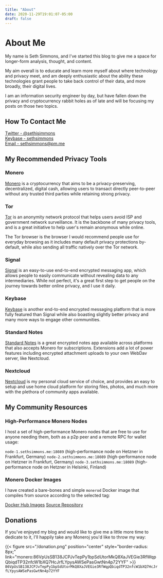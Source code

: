 ```yaml
---
title: "About"
date: 2020-11-29T19:01:07-05:00
draft: false
---
```


# About Me  

My name is Seth Simmons, and I've started this blog to give me a space for longer-form analysis, thought, and content.

My aim overall is to educate and learn more myself about where technology and privacy meet, and am deeply enthusiastic 
about the ability these technologies grant people to take back control of their data, and more broadly, their digital 
lives.

I am an information security engineer by day, but have fallen down the privacy and cryptocurrency rabbit holes as of 
late and will be focusing my posts on those two topics.

## How To Contact Me  

[Twitter - @sethisimmons](https://twitter.com/sethisimmons)  
[Keybase - sethsimmons](https://keybase.io/sethsimmons)  
[Email - sethsimmons@pm.me](mailto:sethsimmons@pm.me)  

## My Recommended Privacy Tools

### Monero  

[Monero](https://www.getmonero.org/) is a cryptocurrency that aims to be a privacy-preserving, decentralized, digital cash,
 allowing users to transact directly peer-to-peer without any trusted third parties while retaining strong privacy.
 
### Tor  

[Tor](https://www.torproject.org/) is an anonymity network protocol that helps users avoid ISP and government network 
surveillance. It is the backbone of many privacy tools, and is a great initiative to help user's remain anonymous while 
online. 

The Tor browser is the browser I would recommend people use for everyday browsing as it includes many default privacy protections by-default, while also sending all traffic natively over the Tor network.

### Signal  

[Signal](https://www.signal.org/) is an easy-to-use end-to-end encrypted messaging app, which allows people to easily 
communicate without revealing data to any intermediaries. While not perfect, it's a great first step to get people on 
the journey towards better online privacy, and I use it daily.

### Keybase  

[Keybase](https://keybase.io/) is another end-to-end encrypted messaging platform that is more fully featured than 
Signal while also boasting slightly better privacy and many more ways to engage other communities.

### Standard Notes

[Standard Notes](https://standardnotes.org/) is a great encrypted notes app available across platforms that also accepts Monero for subscriptions. Extensions add a lot of power features including encrypted attachment uploads to your own WebDav server, like Nextcloud.

### Nextcloud

[Nextcloud](https://nextcloud.com/athome/) is my personal cloud service of choice, and provides an easy to setup and use home cloud platform for storing files, photos, and much more with the plethora of community apps available.

## My Community Resources

### High-Performance Monero Nodes

I host a set of high-performance Monero nodes that are free to use for anyone needing them, both as a p2p peer and a remote RPC for wallet usage:

`node-1.sethsimmons.me:18089` (high-performance node on Hetzner in Frankfurt, Germany)
`node-2.sethsimmons.me:18089` (high-performance node on Hetzner in Frankfurt, Germany)
`node-3.sethsimmons.me:18089` (high-performance node on Hetzner in Helsinki, Finland)

### Monero Docker Images

I have created a bare-bones and simple `monerod` Docker image that compiles from source according to the selected tag:

[Docker Hub Images](https://hub.docker.com/r/sethsimmons/simple-monerod)
[Source Repository](https://github.com/sethsimmons/simple-monerod-docker)

## Donations

If you've enjoyed my blog and would like to give me a little more time to dedicate to it, I'll happily take any Moneroj you'd like to throw my way:

{{< figure src="/donation.png" position="center" style="border-radius: 8px;" link="monero:86VpUsSB138JCPJvTepPy1bpSdUtorMkQ8XaJVEGie3RfWqpQbiqdTP32nfcW1bXQ7HcJrfLYpysAWSePasGwtNn4p72YYF" >}}
`86VpUsSB138JCPJvTepPy1bpSdUtorMkQ8XaJVEGie3RfWqpQbiqdTP32nfcW1bXQ7HcJrfLYpysAWSePasGwtNn4p72YYF`
